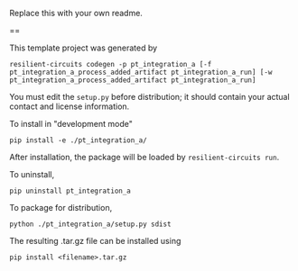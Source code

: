 Replace this with your own readme.

==

This template project was generated by

    resilient-circuits codegen -p pt_integration_a [-f pt_integration_a_process_added_artifact pt_integration_a_run] [-w pt_integration_a_process_added_artifact pt_integration_a_run]


You must edit the `setup.py` before distribution;
it should contain your actual contact and license information.

To install in "development mode"

    pip install -e ./pt_integration_a/

After installation, the package will be loaded by `resilient-circuits run`.


To uninstall,

    pip uninstall pt_integration_a


To package for distribution,

    python ./pt_integration_a/setup.py sdist

The resulting .tar.gz file can be installed using

    pip install <filename>.tar.gz
